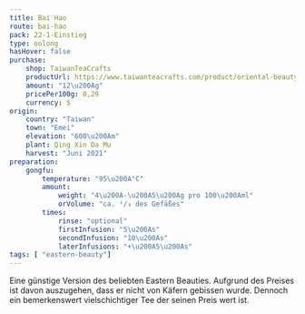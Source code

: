 ```yaml
---
title: Bai Hao
route: bai-hao
pack: 22-1-Einstieg
type: oolong
hasHover: false
purchase:
    shop: TaiwanTeaCrafts
    productUrl: https://www.taiwanteacrafts.com/product/oriental-beauty-superior-grade-oolong-tea
    amount: "12\u200Ag"
    pricePer100g: 0,29
    currency: $
origin:
    country: "Taiwan"
    town: "Emei"
    elevation: "600\u200Am"
    plant: Qing Xin Da Mu
    harvest: "Juni 2021"
preparation:
    gongfu:
        temperature: "95\u200A°C"
        amount:
            weight: "4\u200A-\u200A5\u200Ag pro 100\u200Aml"
            orVolume: "ca. ¹/₃ des Gefäßes"
        times:
            rinse: "optional"
            firstInfusion: "5\u200As"
            secondInfusion: "10\u200As"
            laterInfusions: "+\u200A5\u200As"
tags: [ "eastern-beauty"]
---
```

Eine günstige Version des beliebten Eastern Beauties. Aufgrund des Preises ist davon auszugehen, dass er nicht von Käfern gebissen wurde. Dennoch ein bemerkenswert vielschichtiger Tee der seinen Preis wert ist.